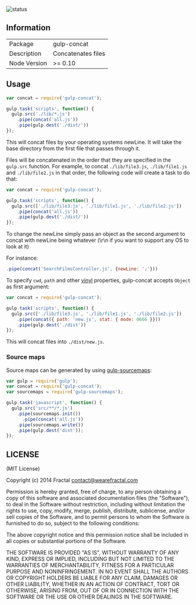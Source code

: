 ![status](https://secure.travis-ci.org/wearefractal/gulp-concat.png?branch=master)

## Information

<table>
<tr>
<td>Package</td><td>gulp-concat</td>
</tr>
<tr>
<td>Description</td>
<td>Concatenates files</td>
</tr>
<tr>
<td>Node Version</td>
<td>>= 0.10</td>
</tr>
</table>

## Usage

```js
var concat = require('gulp-concat');

gulp.task('scripts', function() {
  gulp.src('./lib/*.js')
    .pipe(concat('all.js'))
    .pipe(gulp.dest('./dist/'))
});
```

This will concat files by your operating systems newLine. It will take the base directory from the first file that passes through it.

Files will be concatenated in the order that they are specified in the `gulp.src` function. For example, to concat `./lib/file3.js`, `./lib/file1.js` and `./lib/file2.js` in that order, the following code will create a task to do that:

```js
var concat = require('gulp-concat');

gulp.task('scripts', function() {
  gulp.src(['./lib/file3.js', './lib/file1.js', './lib/file2.js'])
    .pipe(concat('all.js'))
    .pipe(gulp.dest('./dist/'))
});
```

To change the newLine simply pass an object as the second argument to concat with newLine being whatever (\r\n if you want to support any OS to look at it)

For instance:

```js
.pipe(concat('SearchFilmsController.js', {newLine: ';'}))
```

To specify `cwd`, `path` and other [vinyl](https://github.com/wearefractal/vinyl) properties, gulp-concat accepts `Object` as first argument:

```js
var concat = require('gulp-concat');

gulp.task('scripts', function() {
  gulp.src(['./lib/file3.js', './lib/file1.js', './lib/file2.js'])
    .pipe(concat({ path: 'new.js', stat: { mode: 0666 }}))
    .pipe(gulp.dest('./dist'))
});
```

This will concat files into `./dist/new.js`.

### Source maps

Source maps can be generated by using [gulp-sourcemaps](https://www.npmjs.org/package/gulp-sourcemaps):

```js
var gulp = require('gulp');
var concat = require('gulp-concat');
var sourcemaps = require('gulp-sourcemaps');

gulp.task('javascript', function() {
  gulp.src('src/**/*.js')
    .pipe(sourcemaps.init())
      .pipe(concat('all.js'))
    .pipe(sourcemaps.write())
    .pipe(gulp.dest('dist'));
});
```

## LICENSE

(MIT License)

Copyright (c) 2014 Fractal <contact@wearefractal.com>

Permission is hereby granted, free of charge, to any person obtaining
a copy of this software and associated documentation files (the
"Software"), to deal in the Software without restriction, including
without limitation the rights to use, copy, modify, merge, publish,
distribute, sublicense, and/or sell copies of the Software, and to
permit persons to whom the Software is furnished to do so, subject to
the following conditions:

The above copyright notice and this permission notice shall be
included in all copies or substantial portions of the Software.

THE SOFTWARE IS PROVIDED "AS IS", WITHOUT WARRANTY OF ANY KIND,
EXPRESS OR IMPLIED, INCLUDING BUT NOT LIMITED TO THE WARRANTIES OF
MERCHANTABILITY, FITNESS FOR A PARTICULAR PURPOSE AND
NONINFRINGEMENT. IN NO EVENT SHALL THE AUTHORS OR COPYRIGHT HOLDERS BE
LIABLE FOR ANY CLAIM, DAMAGES OR OTHER LIABILITY, WHETHER IN AN ACTION
OF CONTRACT, TORT OR OTHERWISE, ARISING FROM, OUT OF OR IN CONNECTION
WITH THE SOFTWARE OR THE USE OR OTHER DEALINGS IN THE SOFTWARE.
